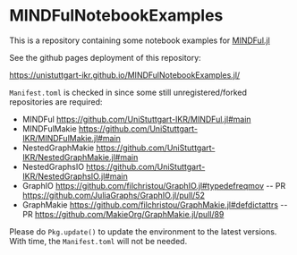 # MINDFulNotebookExamples

This is a repository containing some notebook examples for [MINDFul.jl](https://github.com/UniStuttgart-IKR/MINDFul.jl)

See the github pages deployment of this repository:

https://unistuttgart-ikr.github.io/MINDFulNotebookExamples.jl/

`Manifest.toml` is checked in since some still unregistered/forked repositories are required:
- MINDFul https://github.com/UniStuttgart-IKR/MINDFul.jl#main
- MINDFulMakie https://github.com/UniStuttgart-IKR/MINDFulMakie.jl#main
- NestedGraphMakie https://github.com/UniStuttgart-IKR/NestedGraphMakie.jl#main
- NestedGraphsIO https://github.com/UniStuttgart-IKR/NestedGraphsIO.jl#main
- GraphIO https://github.com/filchristou/GraphIO.jl#typedefreqmov
-- PR https://github.com/JuliaGraphs/GraphIO.jl/pull/52
- GraphMakie https://github.com/filchristou/GraphMakie.jl#defdictattrs
-- PR https://github.com/MakieOrg/GraphMakie.jl/pull/89

Please do `Pkg.update()` to update the environment to the latest versions.
With time, the `Manifest.toml` will not be needed.
